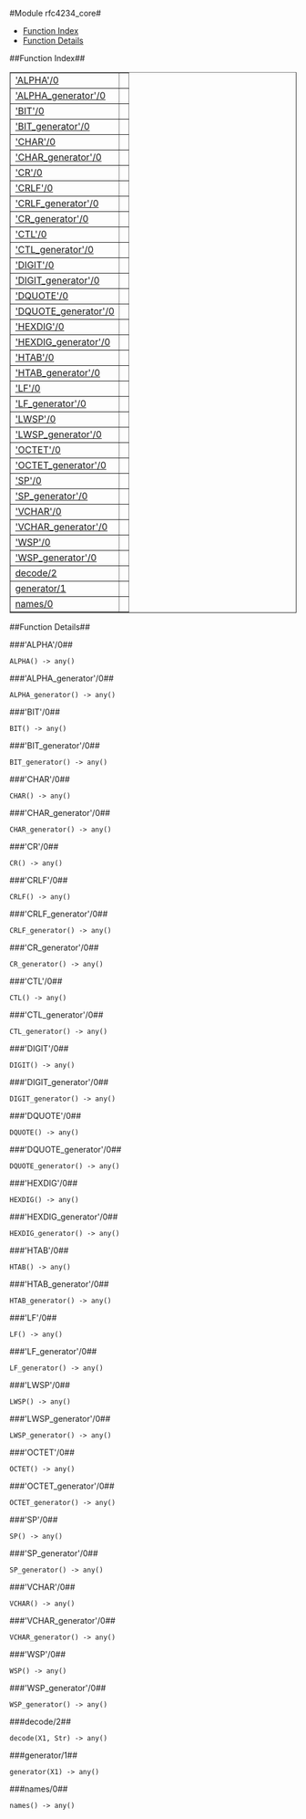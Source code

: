 

#Module rfc4234_core#
* [Function Index](#index)
* [Function Details](#functions)


<a name="index"></a>

##Function Index##


<table width="100%" border="1" cellspacing="0" cellpadding="2" summary="function index"><tr><td valign="top"><a href="#ALPHA-0">'ALPHA'/0</a></td><td></td></tr><tr><td valign="top"><a href="#ALPHA_generator-0">'ALPHA_generator'/0</a></td><td></td></tr><tr><td valign="top"><a href="#BIT-0">'BIT'/0</a></td><td></td></tr><tr><td valign="top"><a href="#BIT_generator-0">'BIT_generator'/0</a></td><td></td></tr><tr><td valign="top"><a href="#CHAR-0">'CHAR'/0</a></td><td></td></tr><tr><td valign="top"><a href="#CHAR_generator-0">'CHAR_generator'/0</a></td><td></td></tr><tr><td valign="top"><a href="#CR-0">'CR'/0</a></td><td></td></tr><tr><td valign="top"><a href="#CRLF-0">'CRLF'/0</a></td><td></td></tr><tr><td valign="top"><a href="#CRLF_generator-0">'CRLF_generator'/0</a></td><td></td></tr><tr><td valign="top"><a href="#CR_generator-0">'CR_generator'/0</a></td><td></td></tr><tr><td valign="top"><a href="#CTL-0">'CTL'/0</a></td><td></td></tr><tr><td valign="top"><a href="#CTL_generator-0">'CTL_generator'/0</a></td><td></td></tr><tr><td valign="top"><a href="#DIGIT-0">'DIGIT'/0</a></td><td></td></tr><tr><td valign="top"><a href="#DIGIT_generator-0">'DIGIT_generator'/0</a></td><td></td></tr><tr><td valign="top"><a href="#DQUOTE-0">'DQUOTE'/0</a></td><td></td></tr><tr><td valign="top"><a href="#DQUOTE_generator-0">'DQUOTE_generator'/0</a></td><td></td></tr><tr><td valign="top"><a href="#HEXDIG-0">'HEXDIG'/0</a></td><td></td></tr><tr><td valign="top"><a href="#HEXDIG_generator-0">'HEXDIG_generator'/0</a></td><td></td></tr><tr><td valign="top"><a href="#HTAB-0">'HTAB'/0</a></td><td></td></tr><tr><td valign="top"><a href="#HTAB_generator-0">'HTAB_generator'/0</a></td><td></td></tr><tr><td valign="top"><a href="#LF-0">'LF'/0</a></td><td></td></tr><tr><td valign="top"><a href="#LF_generator-0">'LF_generator'/0</a></td><td></td></tr><tr><td valign="top"><a href="#LWSP-0">'LWSP'/0</a></td><td></td></tr><tr><td valign="top"><a href="#LWSP_generator-0">'LWSP_generator'/0</a></td><td></td></tr><tr><td valign="top"><a href="#OCTET-0">'OCTET'/0</a></td><td></td></tr><tr><td valign="top"><a href="#OCTET_generator-0">'OCTET_generator'/0</a></td><td></td></tr><tr><td valign="top"><a href="#SP-0">'SP'/0</a></td><td></td></tr><tr><td valign="top"><a href="#SP_generator-0">'SP_generator'/0</a></td><td></td></tr><tr><td valign="top"><a href="#VCHAR-0">'VCHAR'/0</a></td><td></td></tr><tr><td valign="top"><a href="#VCHAR_generator-0">'VCHAR_generator'/0</a></td><td></td></tr><tr><td valign="top"><a href="#WSP-0">'WSP'/0</a></td><td></td></tr><tr><td valign="top"><a href="#WSP_generator-0">'WSP_generator'/0</a></td><td></td></tr><tr><td valign="top"><a href="#decode-2">decode/2</a></td><td></td></tr><tr><td valign="top"><a href="#generator-1">generator/1</a></td><td></td></tr><tr><td valign="top"><a href="#names-0">names/0</a></td><td></td></tr></table>


<a name="functions"></a>

##Function Details##

<a name="ALPHA-0"></a>

###'ALPHA'/0##


`ALPHA() -> any()`

<a name="ALPHA_generator-0"></a>

###'ALPHA_generator'/0##


`ALPHA_generator() -> any()`

<a name="BIT-0"></a>

###'BIT'/0##


`BIT() -> any()`

<a name="BIT_generator-0"></a>

###'BIT_generator'/0##


`BIT_generator() -> any()`

<a name="CHAR-0"></a>

###'CHAR'/0##


`CHAR() -> any()`

<a name="CHAR_generator-0"></a>

###'CHAR_generator'/0##


`CHAR_generator() -> any()`

<a name="CR-0"></a>

###'CR'/0##


`CR() -> any()`

<a name="CRLF-0"></a>

###'CRLF'/0##


`CRLF() -> any()`

<a name="CRLF_generator-0"></a>

###'CRLF_generator'/0##


`CRLF_generator() -> any()`

<a name="CR_generator-0"></a>

###'CR_generator'/0##


`CR_generator() -> any()`

<a name="CTL-0"></a>

###'CTL'/0##


`CTL() -> any()`

<a name="CTL_generator-0"></a>

###'CTL_generator'/0##


`CTL_generator() -> any()`

<a name="DIGIT-0"></a>

###'DIGIT'/0##


`DIGIT() -> any()`

<a name="DIGIT_generator-0"></a>

###'DIGIT_generator'/0##


`DIGIT_generator() -> any()`

<a name="DQUOTE-0"></a>

###'DQUOTE'/0##


`DQUOTE() -> any()`

<a name="DQUOTE_generator-0"></a>

###'DQUOTE_generator'/0##


`DQUOTE_generator() -> any()`

<a name="HEXDIG-0"></a>

###'HEXDIG'/0##


`HEXDIG() -> any()`

<a name="HEXDIG_generator-0"></a>

###'HEXDIG_generator'/0##


`HEXDIG_generator() -> any()`

<a name="HTAB-0"></a>

###'HTAB'/0##


`HTAB() -> any()`

<a name="HTAB_generator-0"></a>

###'HTAB_generator'/0##


`HTAB_generator() -> any()`

<a name="LF-0"></a>

###'LF'/0##


`LF() -> any()`

<a name="LF_generator-0"></a>

###'LF_generator'/0##


`LF_generator() -> any()`

<a name="LWSP-0"></a>

###'LWSP'/0##


`LWSP() -> any()`

<a name="LWSP_generator-0"></a>

###'LWSP_generator'/0##


`LWSP_generator() -> any()`

<a name="OCTET-0"></a>

###'OCTET'/0##


`OCTET() -> any()`

<a name="OCTET_generator-0"></a>

###'OCTET_generator'/0##


`OCTET_generator() -> any()`

<a name="SP-0"></a>

###'SP'/0##


`SP() -> any()`

<a name="SP_generator-0"></a>

###'SP_generator'/0##


`SP_generator() -> any()`

<a name="VCHAR-0"></a>

###'VCHAR'/0##


`VCHAR() -> any()`

<a name="VCHAR_generator-0"></a>

###'VCHAR_generator'/0##


`VCHAR_generator() -> any()`

<a name="WSP-0"></a>

###'WSP'/0##


`WSP() -> any()`

<a name="WSP_generator-0"></a>

###'WSP_generator'/0##


`WSP_generator() -> any()`

<a name="decode-2"></a>

###decode/2##


`decode(X1, Str) -> any()`

<a name="generator-1"></a>

###generator/1##


`generator(X1) -> any()`

<a name="names-0"></a>

###names/0##


`names() -> any()`

